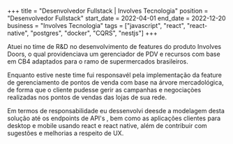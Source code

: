 +++
title = "Desenvolvedor Fullstack | Involves Tecnologia"
position = "Desenvolvedor Fullstack"
start_date = 2022-04-01
end_date = 2022-12-20
business = "Involves Tecnologia"
tags = ["javascript", "react", "react-native", "postgres", "docker", "CQRS", "nestjs"]
+++

Atuei no time de R&D no desenvolvimento de features do produto Involves Doors, o qual providenciava um gerenciador de PDV e recursos com base em CB4 adaptados para o ramo de supermercados brasileiros.

Enquanto estive neste time fui responsavél pela implementação da feature de gerenciamento de pontos de venda com base na árvore mercadológica, de forma que o cliente pudesse gerir as campanhas e negociaçòes realizadas nos pontos de vendas das lojas de sua rede.

Em termos de responsabilidade eu dessenvolvi deesde a modelagem desta solução até os endpoints de API's , bem como as aplicações clientes para desktop e mobile usando react e react native, além de contribuir com sugestões e melhorias a respeito de UX.